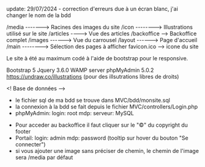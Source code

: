 update: 29/07/2024 - correction d'erreurs due à un écran blanc, j'ai changer le nom de la bdd

<!-- Table des matières -->
/media -------> Racines des images du site
/icon --------> Illustrations utilisé sur le site
/articles ----> Vue des articles
/backoffice --> Backoffice complet
/images ------> Vue du carrousel
/layout ------> Page d'accueil
/main --------> Sélection des pages à afficher
favicon.ico --> icone du site

<!-- Informations utiles -->
Le site à été au maximum codé à l'aide de bootstrap pour le responsive.

<!-- Outils utilisés -->
Bootstrap 5
Jquery 3.6.0
WAMP server
phpMyAdmin 5.0.2
https://undraw.co/illustrations (pour des illsutrations libres de droits)

<! Base de données -->

- le fichier sql de ma bdd se trouve dans MVC/bdd/monsite.sql
- la connexion à la bdd se fait depuis le fichier MVC/controllers/Login.php
- phpMyAdmin:
	login: root
	mdp:
	serveur: MySQL

<!-- Backoffice -->
- Pour acceder au backoffice il faut cliquer sur le "©" du copyright du footer
- Portail:
	login: admin
	mdp: password (tooltip sur hover du bouton "Se connecter")
- si vous ajouter une image sans préciser de chemin, le chemin de l'image sera /media par défaut
